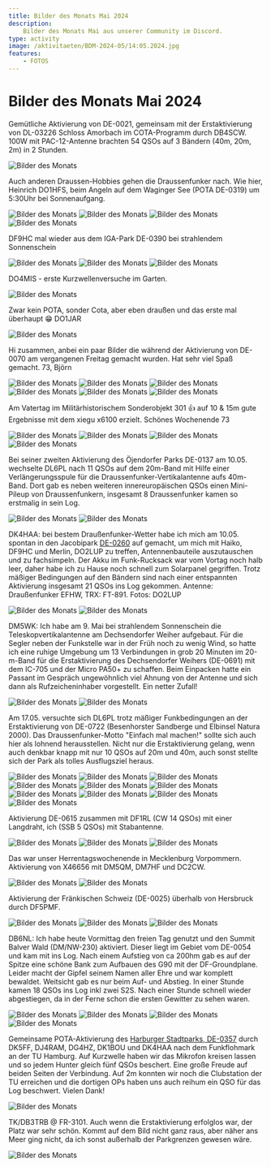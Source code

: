 ```yaml
---
title: Bilder des Monats Mai 2024
description:
    Bilder des Monats Mai aus unserer Community im Discord.
type: activity
image: /aktivitaeten/BDM-2024-05/14:05.2024.jpg
features:
    - FOTOS
---
```


# Bilder des Monats Mai 2024


Gemütliche Aktivierung von DE-0021, gemeinsam mit der Erstaktivierung von DL-03226 Schloss Amorbach im COTA-Programm durch DB4SCW. 100W mit PAC-12-Antenne brachten 54 QSOs auf 3 Bändern (40m, 20m, 2m) in 2 Stunden.

![Bilder des Monats](/aktivitaeten/BDM-2024-05/00_05-2024.jpg)

Auch anderen Draussen-Hobbies gehen die Draussenfunker nach. Wie hier, Heinrich DO1HFS, beim Angeln auf dem Waginger See (POTA DE-0319) um 5:30Uhr bei Sonnenaufgang.

![Bilder des Monats](/aktivitaeten/BDM-2024-05/01_05-2024.jpg)
![Bilder des Monats](/aktivitaeten/BDM-2024-05/02_05-2024.jpg)
![Bilder des Monats](/aktivitaeten/BDM-2024-05/03_05-2024.jpg)
![Bilder des Monats](/aktivitaeten/BDM-2024-05/04_05-2024.jpg)

DF9HC mal wieder aus dem IGA-Park DE-0390 bei strahlendem Sonnenschein

![Bilder des Monats](/aktivitaeten/BDM-2024-05/05_05-2024.jpg)
![Bilder des Monats](/aktivitaeten/BDM-2024-05/06_05-2024.jpg)
![Bilder des Monats](/aktivitaeten/BDM-2024-05/07_05-2024.jpg)

DO4MIS - erste Kurzwellenversuche im Garten.

![Bilder des Monats](/aktivitaeten/BDM-2024-05/08_05-2024.jpg)

Zwar kein POTA, sonder Cota, aber eben draußen und das erste mal überhaupt 😁 DO1JAR

![Bilder des Monats](/aktivitaeten/BDM-2024-05/09_05-2024.jpg)

Hi zusammen, anbei ein paar Bilder die während der Aktivierung von DE-0070 am vergangenen Freitag gemacht wurden. Hat sehr viel Spaß gemacht. 73, Björn

![Bilder des Monats](/aktivitaeten/BDM-2024-05/10_05-2024.jpg)
![Bilder des Monats](/aktivitaeten/BDM-2024-05/11_05-2024.jpg)
![Bilder des Monats](/aktivitaeten/BDM-2024-05/12_05-2024.jpg)
![Bilder des Monats](/aktivitaeten/BDM-2024-05/13_05-2024.jpg)
![Bilder des Monats](/aktivitaeten/BDM-2024-05/14_05-2024.jpg)
![Bilder des Monats](/aktivitaeten/BDM-2024-05/15_05-2024.jpg)

Am Vatertag im Militärhistorischem Sonderobjekt 301 👍 auf 10 & 15m gute Ergebnisse mit dem xiegu x6100 erzielt. Schönes Wochenende 73

![Bilder des Monats](/aktivitaeten/BDM-2024-05/16_05-2024.jpg)
![Bilder des Monats](/aktivitaeten/BDM-2024-05/17_05-2024.jpg)
![Bilder des Monats](/aktivitaeten/BDM-2024-05/18_05-2024.jpg)
![Bilder des Monats](/aktivitaeten/BDM-2024-05/19_05-2024.jpg)

Bei seiner zweiten Aktivierung des Öjendorfer Parks DE-0137 am 10.05. wechselte DL6PL nach 11 QSOs auf dem 20m-Band mit Hilfe einer Verlängerungsspule für die Draussenfunker-Vertikalantenne aufs 40m-Band. Dort gab es neben weiteren innereuropäischen QSOs einen Mini-Pileup von Draussenfunkern, insgesamt 8 Draussenfunker kamen so erstmalig in sein Log.

![Bilder des Monats](/aktivitaeten/BDM-2024-05/20_05-2024.jpg)
![Bilder des Monats](/aktivitaeten/BDM-2024-05/21_05-2024.jpg)

DK4HAA: bei bestem Draußenfunker-Wetter habe ich mich am 10.05. spontan in den Jacobipark [DE-0260](https://pota.app/#/park/DE-0260) auf gemacht, um mich mit Haiko, DF9HC und Merlin, DO2LUP zu treffen, Antennenbauteile auszutauschen und zu fachsimpeln. Der Akku im Funk-Rucksack war vom Vortag noch halb leer, daher habe ich zu Hause noch schnell zum Solarpanel gegriffen. Trotz mäßiger Bedingungen auf den Bändern sind nach einer entspannten Aktivierung insgesamt 21 QSOs ins Log gekommen. Antenne: Draußenfunker EFHW, TRX: FT-891. Fotos: DO2LUP

![Bilder des Monats](/aktivitaeten/BDM-2024-05/22_05-2024.jpg)
![Bilder des Monats](/aktivitaeten/BDM-2024-05/23_05-2024.jpg)

DM5WK: Ich habe am 9. Mai bei strahlendem Sonnenschein die Teleskopvertikalantenne am Dechsendorfer Weiher aufgebaut. Für die Segler neben der Funkstelle war in der Früh noch zu wenig Wind, so hatte ich eine ruhige Umgebung um 13 Verbindungen in grob 20 Minuten im 20-m-Band für die Erstaktivierung des Dechsendorfer Weihers (DE-0691) mit dem IC-705 und der Micro PA50+ zu schaffen. Beim Einpacken hatte ein Passant im Gespräch ungewöhnlich viel Ahnung von der Antenne und sich dann als Rufzeicheninhaber vorgestellt. Ein netter Zufall!

![Bilder des Monats](/aktivitaeten/BDM-2024-05/24_05-2024.jpg)
![Bilder des Monats](/aktivitaeten/BDM-2024-05/25_05-2024.jpg)

Am 17.05. versuchte sich DL6PL trotz mäßiger Funkbedingungen an der Erstaktivierung von DE-0722 (Besenhorster Sandberge und Elbinsel Natura 2000). Das Draussenfunker-Motto "Einfach mal machen!" sollte sich auch hier als lohnend herausstellen. Nicht nur die Erstaktivierung gelang, wenn auch denkbar knapp mit nur 10 QSOs auf 20m und 40m, auch sonst stellte sich der Park als tolles Ausflugsziel heraus.

![Bilder des Monats](/aktivitaeten/BDM-2024-05/26_05-2024.jpg)
![Bilder des Monats](/aktivitaeten/BDM-2024-05/27_05-2024.jpg)
![Bilder des Monats](/aktivitaeten/BDM-2024-05/28_05-2024.jpg)
![Bilder des Monats](/aktivitaeten/BDM-2024-05/29_05-2024.jpg)
![Bilder des Monats](/aktivitaeten/BDM-2024-05/30_05-2024.jpg)
![Bilder des Monats](/aktivitaeten/BDM-2024-05/31_05-2024.jpg)
![Bilder des Monats](/aktivitaeten/BDM-2024-05/32_05-2024.jpg)
![Bilder des Monats](/aktivitaeten/BDM-2024-05/33_05-2024.jpg)
![Bilder des Monats](/aktivitaeten/BDM-2024-05/34_05-2024.jpg)
![Bilder des Monats](/aktivitaeten/BDM-2024-05/35_05-2024.jpg)

Aktivierung DE-0615 zusammen mit DF1RL (CW 14 QSOs) mit einer Langdraht, ich (SSB 5 QSOs) mit Stabantenne.

![Bilder des Monats](/aktivitaeten/BDM-2024-05/36_05-2024.jpg)
![Bilder des Monats](/aktivitaeten/BDM-2024-05/37_05-2024.jpg)
![Bilder des Monats](/aktivitaeten/BDM-2024-05/38_05-2024.jpg)

Das war unser Herrentagswochenende in Mecklenburg Vorpommern. Aktivierung von X46656 mit DM5QM, DM7HF und DC2CW.

![Bilder des Monats](/aktivitaeten/BDM-2024-05/39_05-2024.jpg)
![Bilder des Monats](/aktivitaeten/BDM-2024-05/40_05-2024.jpg)

Aktivierung der Fränkischen Schweiz (DE-0025) überhalb von Hersbruck durch DF5PMF.

![Bilder des Monats](/aktivitaeten/BDM-2024-05/41_05-2024.jpg)
![Bilder des Monats](/aktivitaeten/BDM-2024-05/42_05-2024.jpg)
![Bilder des Monats](/aktivitaeten/BDM-2024-05/43_05-2024.jpg)

DB6NL: Ich habe heute Vormittag den freien Tag genutzt und den Summit Balver Wald (DM/NW-230) aktiviert. Dieser liegt im Gebiet vom DE-0054 und kam mit ins Log. Nach einem Aufstieg von ca 200hm gab es auf der Spitze eine schöne Bank zum Aufbauen des G90 mit der DF-Groundplane. Leider macht der Gipfel seinem Namen aller Ehre und war komplett bewaldet. Weitsicht gab es nur beim Auf- und Abstieg. In einer Stunde kamen 18 QSOs ins Log inkl zwei S2S. Nach einer Stunde schnell wieder abgestiegen, da in der Ferne schon die ersten Gewitter zu sehen waren.

![Bilder des Monats](/aktivitaeten/BDM-2024-05/44_05-2024.jpg)
![Bilder des Monats](/aktivitaeten/BDM-2024-05/45_05-2024.jpg)
![Bilder des Monats](/aktivitaeten/BDM-2024-05/46_05-2024.jpg)
![Bilder des Monats](/aktivitaeten/BDM-2024-05/47_05-2024.jpg)

Gemeinsame POTA-Aktivierung des [Harburger Stadtparks, DE-0357](https://pota.app/#/park/DE-0357) durch DK5FF, DJ4RAM, DG4HZ, DK1BOU und DK4HAA nach dem Funkflohmark an der TU Hamburg. Auf Kurzwelle haben wir das Mikrofon kreisen lassen und so jedem Hunter gleich fünf QSOs beschert. Eine große Freude auf beiden Seiten der Verbindung. Auf 2m konnten wir noch die Clubstation der TU erreichen und die dortigen OPs haben uns auch reihum ein QSO für das Log beschwert. Vielen Dank!

![Bilder des Monats](/aktivitaeten/BDM-2024-05/48_05-2024.jpg)

TK/DB3TRB @ FR-3101. Auch wenn die Erstaktivierung erfolglos war, der Platz war sehr schön. Kommt auf dem Bild nicht ganz raus, aber näher ans Meer ging nicht, da ich sonst außerhalb der Parkgrenzen gewesen wäre.

![Bilder des Monats](/aktivitaeten/BDM-2024-05/49_05-2024.jpg)

